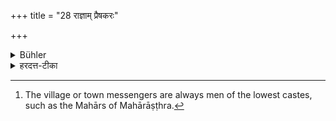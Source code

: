 +++
title = "28 राज्ञाम् प्रैषकरः"

+++

<details><summary>Bühler</summary>

28. (Likewise) the (professional) messenger employed by a king (or others), [^18] 


[^18]:  The village or town messengers are always men of the lowest castes, such as the Mahārs of Mahārāṣṭhra.
</details>

<details><summary>हरदत्त-टीका</summary>

## सूत्रम्
राज्ञां प्रैषकरः ॥२८॥  
### टिप्पनी
राज्ञामिति बहुवचनात् ग्रामादेर्यः प्रैषकरः तस्याऽपि प्रतिषेधः ॥ २८ ॥
</details>
